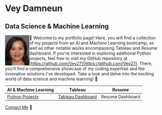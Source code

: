 # Vey Damneun
## Data Science & Machine Learning
<div style="position: relative;">
  <img src="./assets/vey5.JPG" alt="Vey Damneun" width="80" height="100" align="left">
</div>


👋 Welcome to my portfolio page! Here, you will find a collection of my projects from an AI and Machine Learning bootcamp, as well as other notable works encompassing Tableau and Resume dashboard. If you're interested in exploring additional Python projects, feel free to visit my GitHub repository at [https://github.com/Vey27](https://github.com/Vey27). There, you'll find a comprehensive showcase of my coding expertise and the innovative solutions I've developed. Take a look and delve into the exciting world of data science and machine learning! 🚀

| AI & Machine Learning | Tableau | Resume |
|-----------------|------------------|---|
| [Python Projects](https://www.datascienceportfol.io/Vey) | [Tableau Dashboard](https://public.tableau.com/app/profile/vey.damneun5377) | Resume Dashboard |

[Contact Me](https://www.cognitoforms.com/CodeFarms1/CONTACTME) 💬




